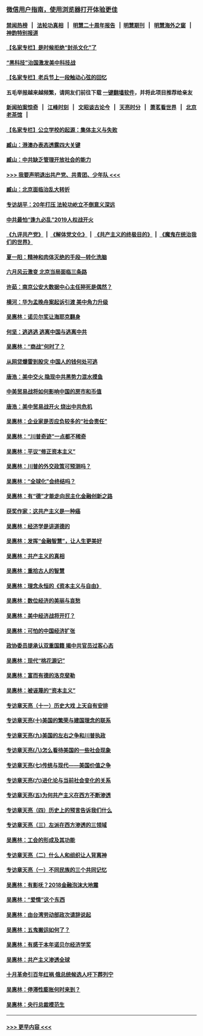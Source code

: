 ### [微信用户指南，使用浏览器打开体验更佳](https://github.com/gfw-breaker/banned-news1/blob/master/indexes/wechat-guide.md?t=0)
#### [禁闻热榜](热点新闻.md?t=0)  &nbsp;&nbsp;|&nbsp;&nbsp; [法轮功真相](https://github.com/gfw-breaker/truth/blob/master/README.md?t=0) &nbsp;&nbsp;|&nbsp;&nbsp; [明慧二十周年报告](https://github.com/gfw-breaker/mh-reports/blob/master/README.md?t=0) &nbsp;&nbsp;|&nbsp;&nbsp;[明慧期刊](https://github.com/gfw-breaker/mh-qikan) &nbsp;&nbsp;|&nbsp;&nbsp; [明慧海外之窗](https://github.com/gfw-breaker/mh-news/blob/master/README.md?t=0) &nbsp;&nbsp;|&nbsp;&nbsp; [神韵特别报道](https://github.com/gfw-breaker/mh-news/blob/master/shenyun.md?t=0)
#### [【名家专栏】是时候拒绝“封杀文化”了](../pages/nsc423/n11814093.md?t=02121522) 
#### [“黑科技”治国激发美中科技战](../pages/nsc423/n11638056.md?t=02121522) 
#### [【名家专栏】老兵节上一段触动心弦的回忆](../pages/nsc423/n11646016.md?t=02121522) 
#### 五毛举报越来越频繁，请网友们前往下载 [一键翻墙软件](https://github.com/gfw-breaker/ssr-accounts)，并将此项目推荐给亲友
#### [新闻拍案惊奇](https://github.com/gfw-breaker/banned-news1/blob/master/pages/link4.md) &nbsp;&nbsp;|&nbsp;&nbsp; [江峰时刻](https://github.com/gfw-breaker/banned-news1/blob/master/pages/link4.md) &nbsp;&nbsp;|&nbsp;&nbsp; [文昭谈古论今](https://github.com/gfw-breaker/banned-news1/blob/master/pages/link4.md) &nbsp;&nbsp;|&nbsp;&nbsp; [天亮时分](https://github.com/gfw-breaker/banned-news1/blob/master/pages/link4.md) &nbsp;&nbsp;|&nbsp;&nbsp; [萧茗看世界](https://github.com/gfw-breaker/banned-news1/blob/master/pages/link4.md) &nbsp;&nbsp;|&nbsp;&nbsp; [北京老茶馆](https://github.com/gfw-breaker/banned-news1/blob/master/pages/link4.md) &nbsp;&nbsp;|&nbsp;&nbsp; 
#### [【名家专栏】公立学校的起源：集体主义与失败](../pages/nsc423/n11601833.md?t=02121522) 
#### [臧山：港澳办表态透露四大关键](../pages/nsc423/n11421628.md?t=02121522) 
#### [臧山：中共缺乏管理开放社会的能力](../pages/nsc423/n11407457.md?t=02121522) 
#### [>>> 我要声明退出共产党、共青团、少年队 <<<](https://github.com/begood0513/goodnews/blob/master/quit/letter.md) 
#### [臧山：北京面临治乱大转折](../pages/nsc423/n11406895.md?t=02121522) 
#### [专访胡平：20年打压 法轮功屹立不倒意义深远](../pages/nsc423/n11398800.md?t=02121522) 
#### [中共最怕“逢九必乱”2019人权战开火](../pages/nsc423/n11385248.md?t=02121522) 
#### [《九评共产党》](https://github.com/begood0513/9ping.md/blob/master/README.md) &nbsp;|&nbsp; [《解体党文化》](../../../../jtdwh.md/blob/master/README.md)  &nbsp;|&nbsp; [《共产主义的终极目的》](../../../../gczydzjmd.md/blob/master/README.md) &nbsp;|&nbsp; [《魔鬼在统治我们的世界》](../../../../mgztzwmdsj.md/blob/master/README.md) 
#### [夏一阳：精神和肉体灭绝的手段—转化洗脑](../pages/nsc423/n11368250.md?t=02121522) 
#### [六月风云激变 北京当局面临三条路](../pages/nsc423/n11313668.md?t=02121522) 
#### [许茹：南京公安大数据中心主任猝死是偶然？](../pages/nsc423/n11064744.md?t=02121522) 
#### [横河：华为孟晚舟案起诉引渡 美中角力升级](../pages/nsc423/n11027230.md?t=02121522) 
#### [吴惠林：诺贝尔奖让海耶克翻身](../pages/nsc423/n10890049.md?t=02121522) 
#### [何坚：逃逃逃 逃离中国与逃离中共](../pages/nsc423/n10592891.md?t=02121522) 
#### [吴惠林：“商战”何时了？](../pages/nsc423/n10573558.md?t=02121522) 
#### [从网贷爆雷到股灾 中国人的钱何处可逃](../pages/nsc423/n10572800.md?t=02121522) 
#### [唐浩：美中交火 隐现中共黑势力混水摸鱼](../pages/nsc423/n10544040.md?t=02121522) 
#### [中美贸易战将如何影响中国的房市和币值](../pages/nsc423/n10543697.md?t=02121522) 
#### [唐浩：美中贸易战开火 烧出中共危机](../pages/nsc423/n10540126.md?t=02121522) 
#### [吴惠林：企业家是否应负较多的“社会责任”](../pages/nsc423/n10535022.md?t=02121522) 
#### [吴惠林：“川普奇迹”一点都不稀奇](../pages/nsc423/n10512808.md?t=02121522) 
#### [吴惠林：平议“修正资本主义”](../pages/nsc423/n10495724.md?t=02121522) 
#### [吴惠林：川普的外交政策可预测吗？](../pages/nsc423/n10462387.md?t=02121522) 
#### [吴惠林：“全球化”会终结吗？](../pages/nsc423/n10452838.md?t=02121522) 
#### [吴惠林：有“德”才能走向民主化金融创新之路](../pages/nsc423/n10432292.md?t=02121522) 
#### [获奖作家：这共产主义是一种癌](../pages/nsc423/n10431541.md?t=02121522) 
#### [吴惠林：经济学是讲道德的](../pages/nsc423/n10398014.md?t=02121522) 
#### [吴惠林：发挥“金融智慧”，让人生更美好](../pages/nsc423/n10375019.md?t=02121522) 
#### [吴惠林：共产主义的真相](../pages/nsc423/n10351394.md?t=02121522) 
#### [吴惠林：重拾古人的智慧](../pages/nsc423/n10337691.md?t=02121522) 
#### [吴惠林：理念永恒的《资本主义与自由》](../pages/nsc423/n10316274.md?t=02121522) 
#### [吴惠林：数位经济的美丽与哀愁](../pages/nsc423/n10292946.md?t=02121522) 
#### [吴惠林：美中经济战将开打？](../pages/nsc423/n10258825.md?t=02121522) 
#### [吴惠林：可怕的中国经济扩张](../pages/nsc423/n10219147.md?t=02121522) 
#### [政协委员提承认双重国籍 揭中共官员过客心态](../pages/nsc423/n10208809.md?t=02121522) 
#### [吴惠林：现代“桃花源记”](../pages/nsc423/n10185234.md?t=02121522) 
#### [吴惠林：富而有德的洛克斐勒](../pages/nsc423/n10142264.md?t=02121522) 
#### [吴惠林：被诬蔑的“资本主义”](../pages/nsc423/n10124816.md?t=02121522) 
#### [专访章天亮（十一）历史大戏 上天自有安排](../pages/nsc423/n10094905.md?t=02121522) 
#### [专访章天亮(十)美国的繁荣与建国理念的联系](../pages/nsc423/n10094899.md?t=02121522) 
#### [专访章天亮(九)美国的左右之争和川普执政](../pages/nsc423/n10094889.md?t=02121522) 
#### [专访章天亮(八)怎么看待美国的一些社会现象](../pages/nsc423/n10094857.md?t=02121522) 
#### [专访章天亮(七)传统与现代——美国价值之争](../pages/nsc423/n10093140.md?t=02121522) 
#### [专访章天亮(六)进化论与当前社会变化的关系](../pages/nsc423/n10092036.md?t=02121522) 
#### [专访章天亮(五)为何共产主义在西方不断渗透](../pages/nsc423/n10083620.md?t=02121522) 
#### [专访章天亮（四）历史上的预言告诉我们什么](../pages/nsc423/n10083606.md?t=02121522) 
#### [专访章天亮（三）左派在西方渗透的三领域](../pages/nsc423/n10081115.md?t=02121522) 
#### [吴惠林：工会的形成及其功能](../pages/nsc423/n10080633.md?t=02121522) 
#### [专访章天亮（二）什么人和组织让人背离神](../pages/nsc423/n10076637.md?t=02121522) 
#### [专访章天亮（一）不同民族的三个共同记忆](../pages/nsc423/n10074188.md?t=02121522) 
#### [吴惠林：有影呒？2018金融泡沫大地震](../pages/nsc423/n10040534.md?t=02121522) 
#### [吴惠林：“爱情”这个东西](../pages/nsc423/n10019423.md?t=02121522) 
#### [吴惠林：由台湾劳动部政次请辞说起](../pages/nsc423/n9979679.md?t=02121522) 
#### [吴惠林：五鬼搬运如何了？](../pages/nsc423/n9925338.md?t=02121522) 
#### [吴惠林：有感于本年诺贝尔经济学奖](../pages/nsc423/n9871883.md?t=02121522) 
#### [吴惠林：共产主义渗透全球](../pages/nsc423/n9812748.md?t=02121522) 
#### [十月革命引百年红祸 俄总统候选人吁下葬列宁](../pages/nsc423/n9810182.md?t=02121522) 
#### [吴惠林：停滞性膨胀何时来到？](../pages/nsc423/n9764136.md?t=02121522) 
#### [吴惠林：央行总裁模范生](../pages/nsc423/n9728134.md?t=02121522) 

----
#### [ >>> 更早内容 <<< ](../indexes/nsc423-earlier.md)
